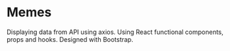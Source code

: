# Memes
Displaying data from API using axios.
Using React functional components, props and hooks.
Designed with Bootstrap.